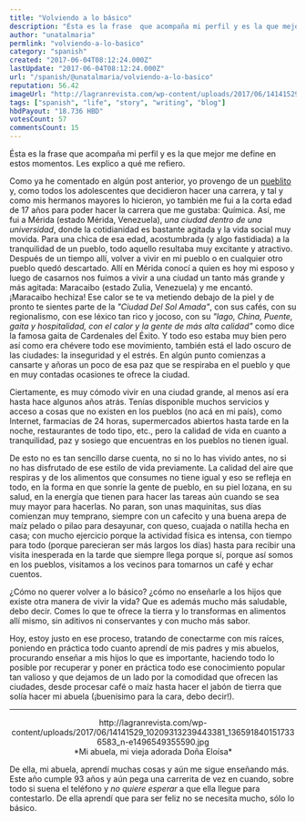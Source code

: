 ```yaml
---
title: "Volviendo a lo básico"
description: "Ésta es la frase  que acompaña mi perfil y es la que mejor me define en estos momentos. Les explico a qué me refiero.  Como ya he comentado en algún p..."
author: "unatalmaria"
permlink: "volviendo-a-lo-basico"
category: "spanish"
created: "2017-06-04T08:12:24.000Z"
lastUpdate: "2017-06-04T08:12:24.000Z"
url: "/spanish/@unatalmaria/volviendo-a-lo-basico"
reputation: 56.42
imageUrl: "http://lagranrevista.com/wp-content/uploads/2017/06/14141529_10209313239443381_1365918401517336583_n-e1496549355590.jpg"
tags: ["spanish", "life", "story", "writing", "blog"]
hbdPayout: "18.736 HBD"
votesCount: 57
commentsCount: 15
---
```


Ésta es la frase  que acompaña mi perfil y es la que mejor me define en estos momentos. Les explico a qué me refiero.

Como ya he comentado en algún post anterior, yo provengo de un [pueblito](https://steemit.com/spanish/@unatalmaria/les-presento-a-altamira-de-caceres) y, como todos los adolescentes que decidieron hacer una carrera, y tal y como mis hermanos mayores lo hicieron, yo también me fui a la corta edad de 17 años para poder hacer la carrera que me gustaba: Química. Así, me fui a Mérida (estado Mérida, Venezuela), *una ciudad dentro de una universidad*, donde la cotidianidad es bastante agitada y la vida social muy movida. Para una chica de esa edad, acostumbrada (y algo fastidiada) a la tranquilidad de un pueblo, todo aquello resultaba muy excitante y atractivo. Después de un tiempo allí, volver a vivir en mi pueblo o en cualquier otro pueblo quedó descartado. 
Allí en Mérida conocí a quien es hoy mi esposo y luego de casarnos nos fuimos a vivir a una ciudad un tanto más grande y más agitada: Maracaibo (estado Zulia, Venezuela) y me encantó. ¡Maracaibo hechiza! Ese calor se te va metiendo debajo de la piel y de pronto te sientes parte de la *"Ciudad Del Sol Amada"*, con sus cafés, con su regionalismo, con ese léxico tan rico y jocoso, con su *"lago, China, Puente, gaita y hospitalidad, con el calor y la gente de más alta calidad"* como dice la famosa gaita de Cardenales del Éxito. Y todo eso estaba muy bien pero así como era chévere todo ese movimiento, también está el lado oscuro de las ciudades: la inseguridad y el estrés. En algún punto comienzas a cansarte y añoras un poco de esa paz que se respiraba en el pueblo y que en muy contadas ocasiones te ofrece la ciudad.

Ciertamente, es muy cómodo vivir en una ciudad grande, al menos así era hasta hace algunos años atrás. Tenías disponible muchos servicios y acceso a cosas que no existen en los pueblos (no acá en mi país), como Internet, farmacias de 24 horas, supermercados abiertos hasta tarde en la noche, restaurantes de todo tipo, etc., pero la calidad de vida en cuanto a tranquilidad, paz y sosiego que encuentras en los pueblos no tienen igual. 

De esto no es tan sencillo darse cuenta, no si no lo has vivido antes, no si no has disfrutado de ese estilo de vida previamente. La calidad del aire que respiras y de los alimentos que consumes no tiene igual y eso se refleja en todo, en la forma en que sonríe la gente de pueblo, en su piel lozana, en su salud, en la energía que tienen para hacer las tareas aún cuando se sea muy mayor para hacerlas. No paran, son unas maquinitas, sus días comienzan muy temprano, siempre con un cafecito y una buena arepa de maíz pelado o pilao para desayunar, con queso, cuajada o natilla hecha en casa; con mucho ejercicio porque la actividad física es intensa, con tiempo para todo (porque parecieran ser más largos los días) hasta para recibir una visita inesperada en la tarde que siempre llega porque sí, porque así somos en los pueblos, visitamos a los vecinos para tomarnos un café y echar cuentos.

¿Cómo no querer volver a lo básico? ¿cómo no enseñarle a los hijos que existe otra manera de vivir la vida? Que es además mucho más saludable, debo decir. Comes lo que te ofrece la tierra y lo transformas en alimentos allí mismo, sin aditivos ni conservantes y con mucho más sabor. 

Hoy, estoy justo en ese proceso, tratando de conectarme con mis raíces, poniendo en práctica todo cuanto aprendí de mis padres y mis abuelos, procurando enseñar a mis hijos lo que es importante, haciendo todo lo posible por recuperar y poner en práctica todo ese conocimiento popular tan valioso y que dejamos de un lado por la comodidad que ofrecen las ciudades, desde procesar café o maíz hasta hacer el jabón de tierra que solía hacer mi abuela (¡buenísimo para la cara, debo decir!). 

<hr>

<center>http://lagranrevista.com/wp-content/uploads/2017/06/14141529_10209313239443381_1365918401517336583_n-e1496549355590.jpg</center>
<center>*Mi abuela, mi vieja adorada Doña Eloísa*</center>

De ella, mi abuela, aprendí muchas cosas y aún me sigue enseñando más. Este año cumple 93 años y aún pega una carrerita de vez en cuando, sobre todo si suena el teléfono y *no quiere esperar* a que ella llegue para contestarlo. De ella aprendí que para ser feliz no se necesita mucho, sólo lo básico.